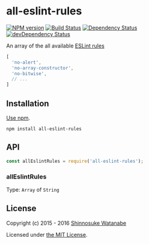 # all-eslint-rules

[![NPM version](https://img.shields.io/npm/v/all-eslint-rules.svg)](https://www.npmjs.com/package/all-eslint-rules)
[![Build Status](https://travis-ci.org/shinnn/all-eslint-rules.svg?branch=master)](https://travis-ci.org/shinnn/all-eslint-rules)
[![Dependency Status](https://david-dm.org/shinnn/all-eslint-rules.svg)](https://david-dm.org/shinnn/all-eslint-rules)
[![devDependency Status](https://david-dm.org/shinnn/all-eslint-rules/dev-status.svg)](https://david-dm.org/shinnn/all-eslint-rules#info=devDependencies)

An array of the all available [ESLint rules](http://eslint.org/docs/rules/)

```js
[
  'no-alert',
  'no-array-constructor',
  'no-bitwise',
  // ...
]
```

## Installation

[Use npm](https://docs.npmjs.com/cli/install).

```
npm install all-eslint-rules
```

## API

```javascript
const allEslintRules = require('all-eslint-rules');
```

### allEslintRules

Type: `Array` of `String`

## License

Copyright (c) 2015 - 2016 [Shinnosuke Watanabe](https://github.com/shinnn)

Licensed under [the MIT License](./LICENSE).
